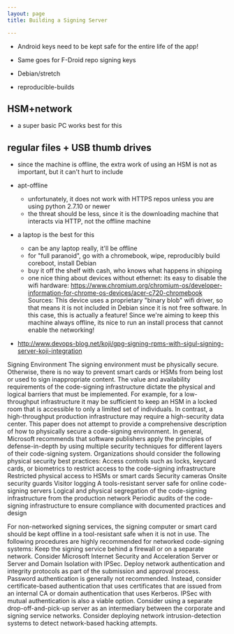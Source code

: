 ```yaml
---
layout: page
title: Building a Signing Server

---
```


* Android keys need to be kept safe for the entire life of the app!
* Same goes for F-Droid repo signing keys

* Debian/stretch
* reproducible-builds




## HSM+network

* a super basic PC works best for this

## regular files + USB thumb drives
* since the machine is offline, the extra work of using an HSM is not as important, but it can't hurt to include
* apt-offline
  * unfortunately, it does not work with HTTPS repos unless you are using python 2.7.10 or newer
  * the threat should be less, since it is the downloading machine that interacts via HTTP, not the offline machine

* a laptop is the best for this
  * can be any laptop really, it'll be offline
  * for "full paranoid", go with a chromebook, wipe, reproducibly build coreboot, install Debian
  * buy it off the shelf with cash, who knows what happens in shipping
  * one nice thing about devices without ethernet: its easy to disable the wifi hardware:
  https://www.chromium.org/chromium-os/developer-information-for-chrome-os-devices/acer-c720-chromebook
Sources:
   This device uses a proprietary "binary blob" wifi driver, so that means it is not included in Debian since it is not free software.  In this case, this is actually a feature!  Since we're aiming to keep this machine always offline, its nice to run an install process that cannot enable the networking!


* http://www.devops-blog.net/koji/gpg-signing-rpms-with-sigul-signing-server-koji-integration




Signing Environment
The signing environment must be physically secure. Otherwise, there is no way to prevent smart cards or HSMs from being lost or used to sign inappropriate content. The value and availability requirements of the code-signing infrastructure dictate the physical and logical barriers that must be implemented. For example, for a low-throughput infrastructure it may be sufficient to keep an HSM in a locked room that is accessible to only a limited set of individuals. In contrast, a high-throughput production infrastructure may require a high-security data center.
This paper does not attempt to provide a comprehensive description of how to physically secure a code-signing environment. In general, Microsoft recommends that software publishers apply the principles of defense-in-depth by using multiple security techniques for different layers of their code-signing system. Organizations should consider the following physical security best practices:
Access controls such as locks, keycard cards, or biometrics to restrict access to the code-signing infrastructure
Restricted physical access to HSMs or smart cards
Security cameras
Onsite security guards
Visitor logging
A tools-resistant server safe for online code-signing servers
Logical and physical segregation of the code-signing infrastructure from the production network
Periodic audits of the code-signing infrastructure to ensure compliance with documented practices and design

For non-networked signing services, the signing computer or smart card should be kept offline in a tool-resistant safe when it is not in use. The following procedures are highly recommended for networked code-signing systems:
Keep the signing service behind a firewall or on a separate network. Consider Microsoft Internet Security and Acceleration Server or Server and Domain Isolation with IPSec.
Deploy network authentication and integrity protocols as part of the submission and approval process. Password authentication is generally not recommended. Instead, consider certificate-based authentication that uses certificates that are issued from an internal CA or domain authentication that uses Kerberos. IPSec with mutual authentication is also a viable option.
Consider using a separate drop-off-and-pick-up server as an intermediary between the corporate and signing service networks.
Consider deploying network intrusion-detection systems to detect network-based hacking attempts.
